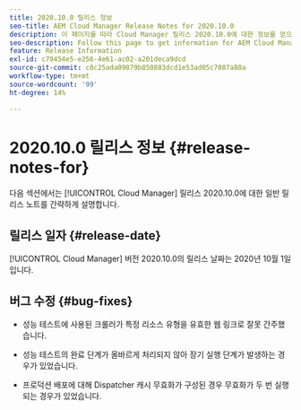 ```yaml
---
title: 2020.10.0 릴리스 정보
seo-title: AEM Cloud Manager Release Notes for 2020.10.0
description: 이 페이지를 따라 Cloud Manager 릴리스 2020.10.0에 대한 정보를 얻으십시오
seo-description: Follow this page to get information for AEM Cloud Manager Release 2020.10.0
feature: Release Information
exl-id: c79454e5-e256-4e61-ac02-a201deca9dcd
source-git-commit: c0c25ada09879b850883dcd1e53ad05c7087a80a
workflow-type: tm+mt
source-wordcount: '99'
ht-degree: 14%

---
```


# 2020.10.0 릴리스 정보 {#release-notes-for}

다음 섹션에서는 [!UICONTROL Cloud Manager] 릴리스 2020.10.0에 대한 일반 릴리스 노트를 간략하게 설명합니다.

## 릴리스 일자 {#release-date}

[!UICONTROL Cloud Manager] 버전 2020.10.0의 릴리스 날짜는 2020년 10월 1일입니다.

## 버그 수정 {#bug-fixes}

* 성능 테스트에 사용된 크롤러가 특정 리소스 유형을 유효한 웹 링크로 잘못 간주했습니다.

* 성능 테스트의 완료 단계가 올바르게 처리되지 않아 장기 실행 단계가 발생하는 경우가 있었습니다.

* 프로덕션 배포에 대해 Dispatcher 캐시 무효화가 구성된 경우 무효화가 두 번 실행되는 경우가 있었습니다.

